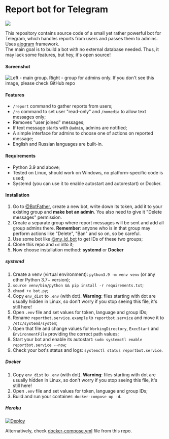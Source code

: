 # Report bot for Telegram

<a href="https://hub.docker.com/r/groosha/telegram-report-bot"><img src="https://img.shields.io/badge/Docker%20Hub-telegram--report--bot-blue"></a> 

This repository contains source code of a small yet rather powerful bot for Telegram, which handles reports from users and passes them to admins. 
Uses [aiogram](https://github.com/aiogram/aiogram) framework.  
The main goal is to build a bot with no external database needed. Thus, it may lack some features, but hey, it's open source!

#### Screenshot

![Left - main group. Right - group for admins only. If you don't see this image, please check GitHub repo](screenshots/cover.png)

#### Features
* `/report` command to gather reports from users;  
* `/ro` command to set user "read-only" and `/nomedia` to allow text messages only;
* Removes "user joined" messages;  
* If text message starts with `@admin`, admins are notified;  
* A simple interface for admins to choose one of actions on reported message;  
* English and Russian languages are built-in.

#### Requirements
* Python 3.9 and above;  
* Tested on Linux, should work on Windows, no platform-specific code is used;  
* Systemd (you can use it to enable autostart and autorestart) or Docker.

#### Installation  
1. Go to [@BotFather](https://t.me/telegram), create a new bot, write down its token, add it to your existing group 
and **make bot an admin**. You also need to give it "Delete messages" permission.  
2. Create a separate group where report messages will be sent and add all group admins there. 
**Remember**: anyone who is in that group may perform actions like "Delete", "Ban" and so on, so be careful.  
3. Use some bot like [@my_id_bot](https://t.me/my_id_bot) to get IDs of these two groups;  
3. Clone this repo and `cd` into it;  
4. Now choose installation method: **systemd** or **Docker**

##### systemd
1. Create a venv (virtual environment): `python3.9 -m venv venv` (or any other Python 3.7+ version);  
2. `source venv/bin/python && pip install -r requirements.txt`;  
3. `chmod +x bot.py`;  
4. Copy `env_dist` to `.env` (with dot). **Warning**: files starting with dot are usually hidden in Linux, 
so don't worry if you stop seeing this file, it's still here!  
5. Open `.env` file and set values for token, language and group IDs;  
6. Rename  `reportbot.service.example` to `reportbot.service` and move it to `/etc/systemd/system`;  
7. Open that file and change values for `WorkingDirectory`, `ExecStart` and `EnvironmentFile` providing the correct 
path values;  
8. Start your bot and enable its autostart: `sudo systemctl enable reportbot.service --now`;  
9. Check your bot's status and logs: `systemctl status reportbot.service`.

##### Docker
1. Copy `env_dist` to `.env` (with dot). **Warning**: files starting with dot are usually hidden in Linux, 
so don't worry if you stop seeing this file, it's still here!  
2. Open `.env` file and set values for token, language and group IDs;  
3. Build and run your container: `docker-compose up -d`.

##### Heroku
[![Deploy](https://www.herokucdn.com/deploy/button.svg)](https://heroku.com/deploy?template=https://github.com/Imszy17/telegram-report-bot)

Alternatively, check [docker-compose.yml](docker-compose.yml) file from this repo.
